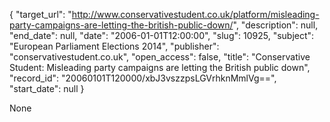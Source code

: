 {
  "target_url": "http://www.conservativestudent.co.uk/platform/misleading-party-campaigns-are-letting-the-british-public-down/", 
  "description": null, 
  "end_date": null, 
  "date": "2006-01-01T12:00:00", 
  "slug": 10925, 
  "subject": "European Parliament Elections 2014", 
  "publisher": "conservativestudent.co.uk", 
  "open_access": false, 
  "title": "Conservative Student: Misleading party campaigns are letting the British public down", 
  "record_id": "20060101T120000/xbJ3vszzpsLGVrhknMmlVg==", 
  "start_date": null
}

None